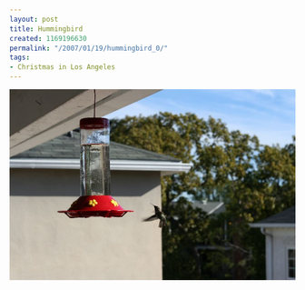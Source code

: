 ```yaml
---
layout: post
title: Hummingbird
created: 1169196630
permalink: "/2007/01/19/hummingbird_0/"
tags:
- Christmas in Los Angeles
---
```


<img src="/image/images/IMG_2593_0.JPG"/>

